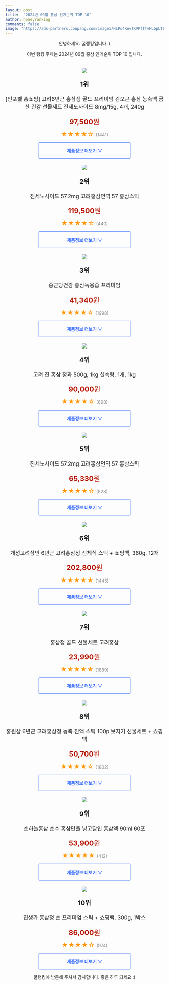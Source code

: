 ```yaml
---
layout: post
title:  "2024년 09월 홍삼 인기순위 TOP 10"
author: honeyranking
comments: false
image: "https://ads-partners.coupang.com/image1/HLPu4KevfRVPfTTvHLbpLTLr0nAG3a-RI316-rcD6pNQxqpQQUOekBWHcs3zM2I5jSG-Q-JGja6ekulrJcDWr9Wms1Ld3HZI5hUdZsYyZfNyxfBnVqY1fQNqMoC7lf-4CTkZDbgEbQv6T1AklfensUqJqcDmeihcBYKwCG2gJtLjL3eD1JQTn-D0A7C3NVw8p9_jP3mx_jbr5dT-35wifXRqtWZr71v9OdtzscnTi3gGcoBo8IezH-KJy0mR9O5UsrYGi2kNE7QvN0-tQ82XD36mhEngVUJ_9FaJrsQH7vEkAxXq_giz2-Xp3fS1tQ=="
---
```

<p style="text-align: center;">안녕하세요. 꿀랭킹입니다 :)</p>
<p style="text-align: center;">이번 랭킹 주제는 2024년 09월 홍삼 인기순위 TOP 10 입니다.</p><center><img src="https://ads-partners.coupang.com/image1/HLPu4KevfRVPfTTvHLbpLTLr0nAG3a-RI316-rcD6pNQxqpQQUOekBWHcs3zM2I5jSG-Q-JGja6ekulrJcDWr9Wms1Ld3HZI5hUdZsYyZfNyxfBnVqY1fQNqMoC7lf-4CTkZDbgEbQv6T1AklfensUqJqcDmeihcBYKwCG2gJtLjL3eD1JQTn-D0A7C3NVw8p9_jP3mx_jbr5dT-35wifXRqtWZr71v9OdtzscnTi3gGcoBo8IezH-KJy0mR9O5UsrYGi2kNE7QvN0-tQ82XD36mhEngVUJ_9FaJrsQH7vEkAxXq_giz2-Xp3fS1tQ==" style="margin-top:20px" /></center><p style="text-align: center; font-size: 20px"><b>1위</b></p><p style="text-align: center; font-size: 17px">[인포벨 홈쇼핑] 고려6년근 홍삼정 골드 프리미엄 김오곤 홍삼 농축액 금산 건강 선물세트 진세노사이드 8mg/15g, 4개, 240g</p><p style="text-align: center;"><span style="color: #b61800; font-size: 22px;"><b>97,500</b>원</span></p><p style="text-align: center;"><span style="color: #ff9600; font-size: 20px;">★★★★☆ </span><span style="color: #878787;">(1441)</span></p><center><a href="https://link.coupang.com/re/AFFSDP?lptag=AF3899140&subid=honeyrank&pageKey=8301413300&itemId=23948570502&vendorItemId=91009674629&traceid=V0-153-88ad37fba16beeea&clickBeacon=fc5b3900-6e5f-11ef-8a32-e426b32aef3e%7E3&requestid=20240909130000577288975138&token=31850C%7CMIXED"><div style="font-size: 14px; display: inline-block; padding: 15px 90px; color: #346aff; border-radius: 2px; border: 1px solid #346aff; cursor: pointer;"><b>제품정보 더보기 &or;</b></div></a></center><center><img src="https://ads-partners.coupang.com/image1/VRz-VmkMe4dAdHhGVb5UdcWCeMtP7P_UCTa4ZNpUME0YFQ35dZpvxD9-suzCbpP32WOL7muIybT2wN38vTRBWh_V3rCkNwGcUd3EfJem7_CkFNSXgSZnQVq9-HNzNT2WneB7CG12g2hoA3IEUqYn6ZkA0CYihQjn4H58uSNwgTXa9rOgnXcpmeHR7Mcnv-yIJDq1c86Zb3dCzAU6DFAmwXh3IM4pyTeiXp4_FSGfOvvYOAKSxs0r5WvSYyYzVzyDPlBap6nxrEvpw2km4Xn7VvV8GSreg0sfolj44ol1mDe7j-RAufOgGXm8" style="margin-top:20px" /></center><p style="text-align: center; font-size: 20px"><b>2위</b></p><p style="text-align: center; font-size: 17px">진세노사이드 57.2mg 고려홍삼면역 57 홍삼스틱</p><p style="text-align: center;"><span style="color: #b61800; font-size: 22px;"><b>119,500</b>원</span></p><p style="text-align: center;"><span style="color: #ff9600; font-size: 20px;">★★★★☆ </span><span style="color: #878787;">(440)</span></p><center><a href="https://link.coupang.com/re/AFFSDP?lptag=AF3899140&subid=honeyrank&pageKey=7950190701&itemId=21938493563&vendorItemId=89097291325&traceid=V0-153-ddfc14041b990730&requestid=20240909130000577288975138&token=31850C%7CMIXED"><div style="font-size: 14px; display: inline-block; padding: 15px 90px; color: #346aff; border-radius: 2px; border: 1px solid #346aff; cursor: pointer;"><b>제품정보 더보기 &or;</b></div></a></center><center><img src="https://ads-partners.coupang.com/image1/SpRbcJ8u1gtX5pe_ShJZV68LYy6_6eIb0ePnmIoO3PPn5vt65ye7O16Wx-ow706_3OubbFkY88ikIhBvduHkY_dCCKZ0T1-yv-q2Int1NX0bC-mlKJgArdGMz6HPNnZBrOtmrnIouDBSirswYLljM4D3QTyz6OpB3eqrQNTSOBouGDEk1byVyXTW6tpnjaBog5PdmgyoK3k_cC16LCCeTMbaORDcRsK5MRxJEBp2PKxYs8Xsp3arGLJeaQobZ3XedcVAwRKZ9ktjZALRBA2564IAWZoIP4lbD9JS" style="margin-top:20px" /></center><p style="text-align: center; font-size: 20px"><b>3위</b></p><p style="text-align: center; font-size: 17px">종근당건강 홍삼녹용즙 프리미엄</p><p style="text-align: center;"><span style="color: #b61800; font-size: 22px;"><b>41,340</b>원</span></p><p style="text-align: center;"><span style="color: #ff9600; font-size: 20px;">★★★★☆ </span><span style="color: #878787;">(1998)</span></p><center><a href="https://link.coupang.com/re/AFFSDP?lptag=AF3899140&subid=honeyrank&pageKey=6294435&itemId=20155913507&vendorItemId=85296819197&traceid=V0-153-926e6103575aa343&requestid=20240909130000577288975138&token=31850C%7CMIXED"><div style="font-size: 14px; display: inline-block; padding: 15px 90px; color: #346aff; border-radius: 2px; border: 1px solid #346aff; cursor: pointer;"><b>제품정보 더보기 &or;</b></div></a></center><center><img src="https://ads-partners.coupang.com/image1/p6fKjomCjE-8pjwGpzKElBx8CHEOutOn6YAHtYS6We8pi0p2kaFB4I4rKH7jA_eKT-ffHi8s1chtr-JjLehP3XxAJeIXRKr0MOz-XAR9bMIhTlUjhQKUM7ZSYJSJqV1gGkuxoA40qolGy54no948cleB4mG_aSQs4wI86Z5L_p_I5uvGkdjUq29l1JoDLWnB670aM0ITE7kMcYwd4ruElEcMSnJ7FHeh6XimiAKvGNdmlIXzvCjs3fdeuoPWfJpPVXeHxgeGkPLkksgly34F5CB2i4vGp6HDPcr7dnrLFE3NRK5OaoS8NejK0oSzMRao2w==" style="margin-top:20px" /></center><p style="text-align: center; font-size: 20px"><b>4위</b></p><p style="text-align: center; font-size: 17px">고려 진 홍삼 정과 500g, 1kg 실속형, 1개, 1kg</p><p style="text-align: center;"><span style="color: #b61800; font-size: 22px;"><b>90,000</b>원</span></p><p style="text-align: center;"><span style="color: #ff9600; font-size: 20px;">★★★★☆ </span><span style="color: #878787;">(698)</span></p><center><a href="https://link.coupang.com/re/AFFSDP?lptag=AF3899140&subid=honeyrank&pageKey=7805340582&itemId=21150691081&vendorItemId=86868079575&traceid=V0-153-5b0587d3ed6d8692&clickBeacon=fc5b3900-6e5f-11ef-9075-1b5903adbece%7E3&requestid=20240909130000577288975138&token=31850C%7CMIXED"><div style="font-size: 14px; display: inline-block; padding: 15px 90px; color: #346aff; border-radius: 2px; border: 1px solid #346aff; cursor: pointer;"><b>제품정보 더보기 &or;</b></div></a></center><center><img src="https://ads-partners.coupang.com/image1/XsXugoA8sUCDNGzJXhzyFfpuvuKky2r3z1O8PSnErcLkGoqdo3MWSf9_pAyylIQWP1JWkUL3tE62U8estCfBzjqEOopC0A3FV-7paR5aKDfIpIfumUya38yAOguJJmgp0SBfROSGc3NHZ4O6yYdsMUxZG0JE9Dt-6Po73bpPcRzhTwliHvtT_DHTJMLkM8rsw5vR_a7sSQO7OZ3N1cqrpReanGVjeCOkEB1X2566SEWPFtP9COhOIAH2XDjMyJGEQaOB3kZ_A-NcqFSPTSuOxx_vxKdYVoVen65Vc3kCIIA8I5xYNX_2TQf5" style="margin-top:20px" /></center><p style="text-align: center; font-size: 20px"><b>5위</b></p><p style="text-align: center; font-size: 17px">진세노사이드 57.2mg 고려홍삼면역 57 홍삼스틱</p><p style="text-align: center;"><span style="color: #b61800; font-size: 22px;"><b>65,330</b>원</span></p><p style="text-align: center;"><span style="color: #ff9600; font-size: 20px;">★★★★☆ </span><span style="color: #878787;">(828)</span></p><center><a href="https://link.coupang.com/re/AFFSDP?lptag=AF3899140&subid=honeyrank&pageKey=7950190701&itemId=21938493571&vendorItemId=89097291332&traceid=V0-153-ddfc14041b990730&requestid=20240909130000577288975138&token=31850C%7CMIXED"><div style="font-size: 14px; display: inline-block; padding: 15px 90px; color: #346aff; border-radius: 2px; border: 1px solid #346aff; cursor: pointer;"><b>제품정보 더보기 &or;</b></div></a></center><center><img src="https://ads-partners.coupang.com/image1/VseEd7t1OsPoYvJDVr1jThWAqhnt7W7pyaTCQ8DZpy15XQHTrTJQMfk9XE1h9j_jD6vmdmI2g37vbMcSOs3yid-hlPFqACTAS_U3z6M05q53Yy14vZXxGkVE96w3KY1exdj-OMOcq8P9RTZ-1p8gpvDNRUK30W9osfVOHRgJ1UqubMz1WRuwnepriBl2C5M-SZ-XOTq3cisEZuoh0dzDioyUMAkUCPFo7Cs7wwSUR4rnXfflt8l2seaihDKx6Rc2xlsis8T7k6fy2nI_F--XR5jDQ5ohMyoqaSUmQ7nbOuBO-A==" style="margin-top:20px" /></center><p style="text-align: center; font-size: 20px"><b>6위</b></p><p style="text-align: center; font-size: 17px">개성고려삼인 6년근 고려홍삼정 전체식 스틱 + 쇼핑백, 360g, 12개</p><p style="text-align: center;"><span style="color: #b61800; font-size: 22px;"><b>202,800</b>원</span></p><p style="text-align: center;"><span style="color: #ff9600; font-size: 20px;">★★★★★ </span><span style="color: #878787;">(1445)</span></p><center><a href="https://link.coupang.com/re/AFFSDP?lptag=AF3899140&subid=honeyrank&pageKey=8289122503&itemId=22894862496&vendorItemId=89929400577&traceid=V0-153-4615a8434c405a6e&clickBeacon=fc5b3900-6e5f-11ef-a77b-aab322e5b64f%7E3&requestid=20240909130000577288975138&token=31850C%7CMIXED"><div style="font-size: 14px; display: inline-block; padding: 15px 90px; color: #346aff; border-radius: 2px; border: 1px solid #346aff; cursor: pointer;"><b>제품정보 더보기 &or;</b></div></a></center><center><img src="https://ads-partners.coupang.com/image1/6gt4HbpXrXbYkiP66gDwWZ2AE_IiR-DLMNiK0gquvWw7SLoYuaVUmANob_Piz7zQ3mR-FH1xmxaL2ZMb6ME4YQApfGKAiS4m9e67Cm1YRaCVlloBtZHhSRA9ogeE144FDJCZp2-edzq-sCgv65TIbZY1QeZbSZZ0pZ44CIpw0uvhPoD0q-eXoEGE5UYg7a7uUkPeUJwJp8DHX4BXZ054yqSHDAhvwuEplsIRrMx5BLn2Rn50-6A2RpDSJ6giCkMj4jtYitsSwIMV_kDI_WqEjPcA82AOzcw7e3fKMrhUp6O3ug0-Mk-ToJk=" style="margin-top:20px" /></center><p style="text-align: center; font-size: 20px"><b>7위</b></p><p style="text-align: center; font-size: 17px">홍삼정 골드 선물세트 고려홍삼</p><p style="text-align: center;"><span style="color: #b61800; font-size: 22px;"><b>23,990</b>원</span></p><p style="text-align: center;"><span style="color: #ff9600; font-size: 20px;">★★★★★ </span><span style="color: #878787;">(1889)</span></p><center><a href="https://link.coupang.com/re/AFFSDP?lptag=AF3899140&subid=honeyrank&pageKey=7541003871&itemId=19824172006&vendorItemId=88009547920&traceid=V0-153-e4b4f5e2fa44f658&requestid=20240909130000577288975138&token=31850C%7CMIXED"><div style="font-size: 14px; display: inline-block; padding: 15px 90px; color: #346aff; border-radius: 2px; border: 1px solid #346aff; cursor: pointer;"><b>제품정보 더보기 &or;</b></div></a></center><center><img src="https://ads-partners.coupang.com/image1/eGEUNno1KIcxI_7zeIka3ecF5J885rXtXaIDpm6kD4V_glv0h1ftqMP6qdi2wDDJum2iPgF79GGpxG-uqwpmRWuuAn2H5VAzjPu1FN3xyt1cflYgcrFfyrOeUYjDLmJLp3MrNMWvV-SN6paB-hPsqNf1jos8leZqz-7J4fyry20qCvRDGVW28-ZAIiSay1jw3ncPosqlMXtF4CcOL8SA260ScSKTySqTxPrqIsorzvLISsx0MRIyHG36D1PNOTJR3WNw8M_0sk8Aor8JD7-sHFddHg8XoEt1JbQANnO-7QC8rMb0aCsbeGM=" style="margin-top:20px" /></center><p style="text-align: center; font-size: 20px"><b>8위</b></p><p style="text-align: center; font-size: 17px">홍원삼 6년근 고려홍삼정 농축 진액 스틱 100p 보자기 선물세트 + 쇼핑백</p><p style="text-align: center;"><span style="color: #b61800; font-size: 22px;"><b>50,700</b>원</span></p><p style="text-align: center;"><span style="color: #ff9600; font-size: 20px;">★★★★☆ </span><span style="color: #878787;">(1802)</span></p><center><a href="https://link.coupang.com/re/AFFSDP?lptag=AF3899140&subid=honeyrank&pageKey=7917671574&itemId=23560853512&vendorItemId=89133979481&traceid=V0-153-8550efd12abd16b5&requestid=20240909130000577288975138&token=31850C%7CMIXED"><div style="font-size: 14px; display: inline-block; padding: 15px 90px; color: #346aff; border-radius: 2px; border: 1px solid #346aff; cursor: pointer;"><b>제품정보 더보기 &or;</b></div></a></center><center><img src="https://ads-partners.coupang.com/image1/GJSCYeWPGYi2nub4GMWMr8lFZy4d_uTLL2oTFizK5RZYiOtzjU6RLqnRM86fgbNvVGPs_J_4JSZ2dH9a6smJBkqiMNd8yCz4SKL63kkkrW8K_cz1veSXbRn_g_HUlgkOyw_ofhANt55ENnPebnJRag1VUNx-DjILcgDw7eQbbuf5bxEvlwiqwQFy6heaVuTV4trVX4OEfSlXK5yY3MYlyPnZYrL4lzSiXCiv6mhhiKLHCa7Na-QL9crNn48G6aXPeNlCtP9e7Yexdmmg_J5P6DBek_q3m1bEnL-GAUXSyfiUKkMMV4JMpbhJ" style="margin-top:20px" /></center><p style="text-align: center; font-size: 20px"><b>9위</b></p><p style="text-align: center; font-size: 17px">순하늘홍삼 순수 홍삼만을 넣고달인 홍삼액 90ml 60포</p><p style="text-align: center;"><span style="color: #b61800; font-size: 22px;"><b>53,900</b>원</span></p><p style="text-align: center;"><span style="color: #ff9600; font-size: 20px;">★★★★★ </span><span style="color: #878787;">(412)</span></p><center><a href="https://link.coupang.com/re/AFFSDP?lptag=AF3899140&subid=honeyrank&pageKey=7169709704&itemId=18060085358&vendorItemId=85213883319&traceid=V0-153-dda760e2bb92d73d&requestid=20240909130000577288975138&token=31850C%7CMIXED"><div style="font-size: 14px; display: inline-block; padding: 15px 90px; color: #346aff; border-radius: 2px; border: 1px solid #346aff; cursor: pointer;"><b>제품정보 더보기 &or;</b></div></a></center><center><img src="https://ads-partners.coupang.com/image1/UazJ8wrFNeRGFK6_UdsFe4SPYfv-FF6T4Xfme4WSOMmyiCvOJYuLXTL_ILAZ8XZPeDlMYzX4GuTyGDjRmtB2mmY7XDBjwxo4Wko7vlsZh8EdnPlihXnHwRd8XjEwGR2qj7CzptdBniQCI_w9252BuPybNZTAcrJHQI8dxm-nGEvhysYzpybA1j4WJkwaWdxWI8R-TepQDv2mNkKWX2ubt1O4AcDibolaECYAzBu6WdeBn9rppEdg1I8Y-bbgTgd5Ko-X2lI4FzOuxpABA1dM89m_crRuN7hzharNWNMVHQ==" style="margin-top:20px" /></center><p style="text-align: center; font-size: 20px"><b>10위</b></p><p style="text-align: center; font-size: 17px">진생가 홍삼정 순 프리미엄 스틱 + 쇼핑백, 300g, 1박스</p><p style="text-align: center;"><span style="color: #b61800; font-size: 22px;"><b>86,000</b>원</span></p><p style="text-align: center;"><span style="color: #ff9600; font-size: 20px;">★★★★☆ </span><span style="color: #878787;">(974)</span></p><center><a href="https://link.coupang.com/re/AFFSDP?lptag=AF3899140&subid=honeyrank&pageKey=7121603066&itemId=17832557343&vendorItemId=70378276549&traceid=V0-153-143b651a812af4d3&clickBeacon=fc5b3900-6e5f-11ef-913e-1c34dfbaa654%7E3&requestid=20240909130000577288975138&token=31850C%7CMIXED"><div style="font-size: 14px; display: inline-block; padding: 15px 90px; color: #346aff; border-radius: 2px; border: 1px solid #346aff; cursor: pointer;"><b>제품정보 더보기 &or;</b></div></a></center><p style="text-align: center;">꿀랭킹에 방문해 주셔서 감사합니다. 좋은 하루 되세요 :)</p>